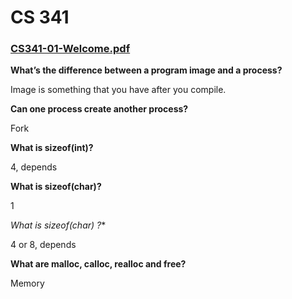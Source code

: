 # CS 341

###  [CS341-01-Welcome.pdf](CS-341.assets/CS341-01-Welcome.pdf) 

**What’s the difference between a program image and a process?**

Image is something that you have after you compile.

**Can one process create another process?** 

Fork

**What is sizeof(int)?**

 4, depends

**What is sizeof(char)?**

 1

**What is sizeof(char*) ?**

4 or 8, depends

**What are malloc, calloc, realloc and free?** 

Memory